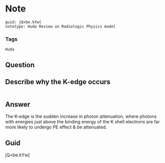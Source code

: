 # Note
```
guid: jQ=be.kYw[
notetype: Huda Review on Radiologic Physics model
```

### Tags
```
Huda
```

## Question
<h2>Describe why the K-edge occurs</h2><div><img alt="" src="1A792127-9402-4131-B1F2-5B8C9321FDEC.png">
</div>

## Answer
<section>
<p>The K-edge is the sudden increase in photon attenuation, where photons with energies just above the binding energy of the K shell electrons are far more likely to undergo PE effect & be attenuated.</p>

</section>

## Guid
jQ=be.kYw[
